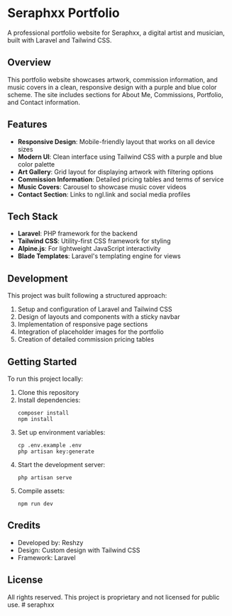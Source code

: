 # Seraphxx Portfolio

A professional portfolio website for Seraphxx, a digital artist and musician, built with Laravel and Tailwind CSS.

## Overview

This portfolio website showcases artwork, commission information, and music covers in a clean, responsive design with a purple and blue color scheme. The site includes sections for About Me, Commissions, Portfolio, and Contact information.

## Features

- **Responsive Design**: Mobile-friendly layout that works on all device sizes
- **Modern UI**: Clean interface using Tailwind CSS with a purple and blue color palette
- **Art Gallery**: Grid layout for displaying artwork with filtering options
- **Commission Information**: Detailed pricing tables and terms of service
- **Music Covers**: Carousel to showcase music cover videos
- **Contact Section**: Links to ngl.link and social media profiles

## Tech Stack

- **Laravel**: PHP framework for the backend
- **Tailwind CSS**: Utility-first CSS framework for styling
- **Alpine.js**: For lightweight JavaScript interactivity
- **Blade Templates**: Laravel's templating engine for views

## Development

This project was built following a structured approach:

1. Setup and configuration of Laravel and Tailwind CSS
2. Design of layouts and components with a sticky navbar
3. Implementation of responsive page sections
4. Integration of placeholder images for the portfolio
5. Creation of detailed commission pricing tables

## Getting Started

To run this project locally:

1. Clone this repository
2. Install dependencies:
   ```
   composer install
   npm install
   ```
3. Set up environment variables:
   ```
   cp .env.example .env
   php artisan key:generate
   ```
4. Start the development server:
   ```
   php artisan serve
   ```
5. Compile assets:
   ```
   npm run dev
   ```

## Credits

- Developed by: Reshzy
- Design: Custom design with Tailwind CSS
- Framework: Laravel

## License

All rights reserved. This project is proprietary and not licensed for public use. #   s e r a p h x x  
 